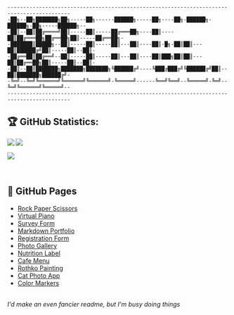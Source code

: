 ```
------------------------------------------------------------------------------------------
-██╗--██╗███████╗██╗-----██╗------██████╗-----██╗----██╗-██████╗-██████╗-██╗-----██████╗--
-██║--██║██╔════╝██║-----██║-----██╔═══██╗----██║----██║██╔═══██╗██╔══██╗██║-----██╔══██╗-
-███████║█████╗--██║-----██║-----██║---██║----██║-█╗-██║██║---██║██████╔╝██║-----██║--██║-
-██╔══██║██╔══╝--██║-----██║-----██║---██║----██║███╗██║██║---██║██╔══██╗██║-----██║--██║-
-██║--██║███████╗███████╗███████╗╚██████╔╝----╚███╔███╔╝╚██████╔╝██║--██║███████╗██████╔╝-
-╚═╝--╚═╝╚══════╝╚══════╝╚══════╝-╚═════╝------╚══╝╚══╝--╚═════╝-╚═╝--╚═╝╚══════╝╚═════╝--
------------------------------------------------------------------------------------------
```

<!-- ## :computer: Technologies -->

## :trophy: GitHub Statistics:

<a href="https://github-readme-stats.vercel.app/api?username=josarv&show_icons=true&theme=nord&hide_border=True&include_all_commits=True&count_private=True&hide_rank=True">
  <img  align="left" src="https://github-readme-stats.vercel.app/api?username=josarv&show_icons=true&theme=nord&hide_border=True&include_all_commits=True&count_private=True&hide_rank=True" />
</a>
<a href="https://github-readme-stats.vercel.app/api/top-langs/?username=josarv&layout=compact&theme=nord&hide_border=True">
  <img align="left" src="https://github-readme-stats.vercel.app/api/top-langs/?username=josarv&layout=compact&theme=nord&hide_border=True" />
</a>

</br>

![](https://projecteuler.net/profile/josarv.png)

</br>

## :page_facing_up: GitHub Pages

- [Rock Paper Scissors](https://josarv.github.io/rock-paper-scissors/)
- [Virtual Piano](https://josarv.github.io/virtual-piano/)
- [Survey Form](https://josarv.github.io/survey-form/)
- [Markdown Portfolio](https://josarv.github.io/markdown-portfolio/)
- [Registration Form](https://josarv.github.io/registration-form/)
- [Photo Gallery](https://josarv.github.io/photo-gallery/)
- [Nutrition Label](https://josarv.github.io/nutrition-label/)
- [Cafe Menu](https://josarv.github.io/cafe-menu/)
- [Rothko Painting](https://josarv.github.io/rothko-painting/)
- [Cat Photo App](https://josarv.github.io/cat-photo-app/)
- [Color Markers](https://josarv.github.io/color-markers/)

</br>_I'd make an even fancier readme, but I'm busy doing things_
